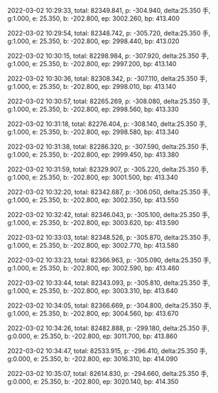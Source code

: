 2022-03-02 10:29:33, total: 82349.841, p: -304.940, delta:25.350 手, g:1.000, e: 25.350, b: -202.800, ep: 3002.260, bp: 413.400

2022-03-02 10:29:54, total: 82348.742, p: -305.720, delta:25.350 手, g:1.000, e: 25.350, b: -202.800, ep: 2998.440, bp: 413.020

2022-03-02 10:30:15, total: 82298.984, p: -307.920, delta:25.350 手, g:1.000, e: 25.350, b: -202.800, ep: 2997.200, bp: 413.140

2022-03-02 10:30:36, total: 82308.342, p: -307.110, delta:25.350 手, g:1.000, e: 25.350, b: -202.800, ep: 2998.010, bp: 413.140

2022-03-02 10:30:57, total: 82265.269, p: -308.080, delta:25.350 手, g:1.000, e: 25.350, b: -202.800, ep: 2998.560, bp: 413.330

2022-03-02 10:31:18, total: 82276.404, p: -308.140, delta:25.350 手, g:1.000, e: 25.350, b: -202.800, ep: 2998.580, bp: 413.340

2022-03-02 10:31:38, total: 82286.320, p: -307.590, delta:25.350 手, g:1.000, e: 25.350, b: -202.800, ep: 2999.450, bp: 413.380

2022-03-02 10:31:59, total: 82329.907, p: -305.220, delta:25.350 手, g:1.000, e: 25.350, b: -202.800, ep: 3001.500, bp: 413.340

2022-03-02 10:32:20, total: 82342.687, p: -306.050, delta:25.350 手, g:1.000, e: 25.350, b: -202.800, ep: 3002.350, bp: 413.550

2022-03-02 10:32:42, total: 82346.043, p: -305.100, delta:25.350 手, g:1.000, e: 25.350, b: -202.800, ep: 3003.620, bp: 413.590

2022-03-02 10:33:03, total: 82348.526, p: -305.870, delta:25.350 手, g:1.000, e: 25.350, b: -202.800, ep: 3002.770, bp: 413.580

2022-03-02 10:33:23, total: 82366.963, p: -305.090, delta:25.350 手, g:1.000, e: 25.350, b: -202.800, ep: 3002.590, bp: 413.460

2022-03-02 10:33:44, total: 82343.093, p: -305.810, delta:25.350 手, g:1.000, e: 25.350, b: -202.800, ep: 3003.310, bp: 413.640

2022-03-02 10:34:05, total: 82366.669, p: -304.800, delta:25.350 手, g:1.000, e: 25.350, b: -202.800, ep: 3004.560, bp: 413.670

2022-03-02 10:34:26, total: 82482.888, p: -299.180, delta:25.350 手, g:0.000, e: 25.350, b: -202.800, ep: 3011.700, bp: 413.860

2022-03-02 10:34:47, total: 82533.915, p: -296.410, delta:25.350 手, g:0.000, e: 25.350, b: -202.800, ep: 3016.310, bp: 414.090

2022-03-02 10:35:07, total: 82614.830, p: -294.660, delta:25.350 手, g:0.000, e: 25.350, b: -202.800, ep: 3020.140, bp: 414.350